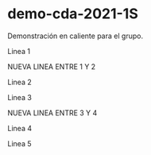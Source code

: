 # demo-cda-2021-1S
Demonstración en caliente para el grupo.

Linea 1

NUEVA LINEA ENTRE 1 Y 2

Linea 2

Linea 3

NUEVA LINEA ENTRE 3 Y 4

Linea 4

Linea 5

